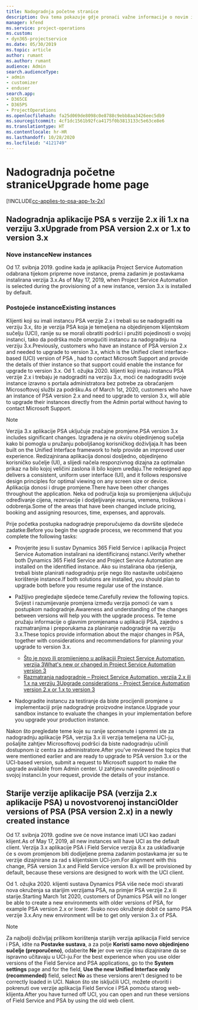 ```yaml
---
title: Nadogradnja početne stranice
description: Ova tema pokazuje gdje pronaći važne informacije o novim i promijenjenim značajkama u sustavu Dynamics 365 Project Service Automation i procesu nadogradnje na najnoviju verziju.
manager: kfend
ms.service: project-operations
ms.custom:
- dyn365-projectservice
ms.date: 05/30/2019
ms.topic: article
author: rumant
ms.author: rumant
audience: Admin
search.audienceType:
- admin
- customizer
- enduser
search.app:
- D365CE
- D365PS
- ProjectOperations
ms.openlocfilehash: fa25d069de8098c0e8788c9ebb8aa3426eec5db9
ms.sourcegitcommit: 4cf1dc1561b92fca4175f0b3813133c5e63ce8e6
ms.translationtype: HT
ms.contentlocale: hr-HR
ms.lasthandoff: 10/28/2020
ms.locfileid: "4121749"
---
```

# <a name="upgrade-home-page"></a><span data-ttu-id="b42ce-103">Nadogradnja početne stranice</span><span class="sxs-lookup"><span data-stu-id="b42ce-103">Upgrade home page</span></span>

[!INCLUDE[cc-applies-to-psa-app-1x-2x](../includes/cc-applies-to-psa-app-1x-2x.md)]

## <a name="upgrade-from-psa-version-2x-or-1x-to-version-3x"></a><span data-ttu-id="b42ce-104">Nadogradnja aplikacije PSA s verzije 2.x ili 1.x na verziju 3.x</span><span class="sxs-lookup"><span data-stu-id="b42ce-104">Upgrade from PSA version 2.x or 1.x to version 3.x</span></span>

### <a name="new-instances"></a><span data-ttu-id="b42ce-105">Nove instance</span><span class="sxs-lookup"><span data-stu-id="b42ce-105">New instances</span></span>

<span data-ttu-id="b42ce-106">Od 17. svibnja 2019. godine kada je aplikacija Project Service Automation odabrana tijekom pripreme nove instance, prema zadanim je postavkama instalirana verzija 3.x.</span><span class="sxs-lookup"><span data-stu-id="b42ce-106">As of May 17, 2019, when Project Service Automation is selected during the provisioning of a new instance, version 3.x is installed by default.</span></span>

### <a name="existing-instances"></a><span data-ttu-id="b42ce-107">Postojeće instance</span><span class="sxs-lookup"><span data-stu-id="b42ce-107">Existing instances</span></span>

<span data-ttu-id="b42ce-108">Klijenti koji su imali instancu PSA verzije 2.x i trebali su se nadograditi na verziju 3.x, što je verzija PSA koja je temeljena na objedinjenom klijentskom sučelju (UCI), ranije su se morali obratiti podršci i pružiti pojedinosti o svojoj instanci, tako da podrška može omogućiti instancu za nadogradnju na verziju 3.x.</span><span class="sxs-lookup"><span data-stu-id="b42ce-108">Previously, customers who have an instance of PSA version 2.x and needed to upgrade to version 3.x, which is the Unified client interface-based (UCI) version of PSA , had to contact Microsoft Support and provide the details of thier instance so that support could enable the instance for upgrade to version 3.x.</span></span> <span data-ttu-id="b42ce-109">Od 1. ožujka 2020. klijenti koji imaju instancu PSA verzije 2.x i trebaju je nadograditi na verziju 3.x, moći će nadograditi svoje instance izravno s portala administratora bez potrebe za obraćanjem Microsoftovoj službi za podršku.</span><span class="sxs-lookup"><span data-stu-id="b42ce-109">As of March 1st, 2020, customers who have an instance of PSA version 2.x and need to upgrade to version 3.x, will able to upgrade their instances directly from the Admin portal without having to contact Microsoft Support.</span></span>  

> [!NOTE]
> <span data-ttu-id="b42ce-110">Verzija 3.x aplikacije PSA uključuje značajne promjene.</span><span class="sxs-lookup"><span data-stu-id="b42ce-110">PSA version 3.x includes significant changes.</span></span> <span data-ttu-id="b42ce-111">Izgrađena je na okviru objedinjenog sučelja kako bi pomogla u pružanju poboljšanog korisničkog doživljaja.</span><span class="sxs-lookup"><span data-stu-id="b42ce-111">It has been built on the Unified Interface framework to help provide an improved user experience.</span></span> <span data-ttu-id="b42ce-112">Redizajnirana aplikacija donosi dosljedno, objedinjeno korisničko sučelje (UI), a slijedi načela responzivnog dizajna za optimalan prikaz na bilo kojoj veličini zaslona ili bilo kojem uređaju.</span><span class="sxs-lookup"><span data-stu-id="b42ce-112">The redesigned app delivers a consistent, uniform user interface (UI), and it follows responsive design principles for optimal viewing on any screen size or device.</span></span> <span data-ttu-id="b42ce-113">Aplikacija donosi i druge promjene.</span><span class="sxs-lookup"><span data-stu-id="b42ce-113">There have been other changes throughout the application.</span></span> <span data-ttu-id="b42ce-114">Neka od područja koja su promijenjena uključuju određivanje cijena, rezervacije i dodjeljivanje resursa, vremena, troškova i odobrenja.</span><span class="sxs-lookup"><span data-stu-id="b42ce-114">Some of the areas that have been changed include pricing, booking and assigning resources, time, expenses, and approvals.</span></span>

<span data-ttu-id="b42ce-115">Prije početka postupka nadogradnje preporučujemo da dovršite sljedeće zadatke:</span><span class="sxs-lookup"><span data-stu-id="b42ce-115">Before you begin the upgrade process, we recommend that you complete the following tasks:</span></span>

- <span data-ttu-id="b42ce-116">Provjerite jesu li sustav Dynamics 365 Field Service i aplikacija Project Service Automation instalirani na identificiranoj nstanci.</span><span class="sxs-lookup"><span data-stu-id="b42ce-116">Verify whether both Dynamics 365 Field Service and Project Service Automation are installed on the identified instance.</span></span> <span data-ttu-id="b42ce-117">Ako su instalirana oba rješenja, trebali biste planirati nadogradnju prije nego što nastavite uobičajeno korištenje instance.</span><span class="sxs-lookup"><span data-stu-id="b42ce-117">If both solutions are installed, you should plan to upgrade both before you resume regular use of the instance.</span></span>
- <span data-ttu-id="b42ce-118">Pažljivo pregledajte sljedeće teme.</span><span class="sxs-lookup"><span data-stu-id="b42ce-118">Carefully review the following topics.</span></span> <span data-ttu-id="b42ce-119">Svijest i razumijevanje promjena između verzija pomoći će vam s postupkom nadogradnje.</span><span class="sxs-lookup"><span data-stu-id="b42ce-119">Awareness and understanding of the changes between versions will help you with the upgrade process.</span></span> <span data-ttu-id="b42ce-120">Te teme pružaju informacije o glavnim promjenama u aplikaciji PSA, zajedno s razmatranjima i preporukama za planiranje nadogradnje na verziju 3.x.</span><span class="sxs-lookup"><span data-stu-id="b42ce-120">These topics provide information about the major changes in PSA, together with considerations and recommendations for planning your upgrade to version 3.x.</span></span>

    - [<span data-ttu-id="b42ce-121">Što je novo ili promijenjeno u aplikaciji Project Service Automation, verzija 3</span><span class="sxs-lookup"><span data-stu-id="b42ce-121">What's new or changed in Project Service Automation version 3</span></span>](whats-new-changed-v3.md)
    - [<span data-ttu-id="b42ce-122">Razmatranja nadogradnje – Project Service Automation, verzija 2.x ili 1.x na verziju 3</span><span class="sxs-lookup"><span data-stu-id="b42ce-122">Upgrade considerations - Project Service Automation version 2.x or 1.x to version 3</span></span>](upgrade-v3.md)

- <span data-ttu-id="b42ce-123">Nadogradite instancu za testiranje da biste procijenili promjene u implementaciji prije nadogradnje proizvodne instance.</span><span class="sxs-lookup"><span data-stu-id="b42ce-123">Upgrade your sandbox instance to evaluate the changes in your implementation before you upgrade your production instance.</span></span>

<span data-ttu-id="b42ce-124">Nakon što pregledate teme koje su ranije spomenute i spremni ste za nadogradnju aplikacije PSA, verzija 3.x ili verzija temeljena na UCI-ju, pošaljite zahtjev Microsoftovoj podršci da biste nadogradnju učinili dostupnom iz centra za administratore.</span><span class="sxs-lookup"><span data-stu-id="b42ce-124">After you've reviewed the topics that were mentioned earlier and are ready to upgrade to PSA version 3.x or the UCI-based version, submit a request to Microsoft support to make the upgrade available from Admin center.</span></span> <span data-ttu-id="b42ce-125">U zahtjevu navedite pojedinosti o svojoj instanci.</span><span class="sxs-lookup"><span data-stu-id="b42ce-125">In your request, provide the details of your instance.</span></span>

## <a name="older-versions-of-psa-psa-version-2x-in-a-newly-created-instance"></a><span data-ttu-id="b42ce-126">Starije verzije aplikacije PSA (verzija 2.x aplikacije PSA) u novostvorenoj instanci</span><span class="sxs-lookup"><span data-stu-id="b42ce-126">Older versions of PSA (PSA version 2.x) in a newly created instance</span></span>

<span data-ttu-id="b42ce-127">Od 17. svibnja 2019. godine sve će nove instance imati UCI kao zadani klijent.</span><span class="sxs-lookup"><span data-stu-id="b42ce-127">As of May 17, 2019, all new instances will have UCI as the default client.</span></span> <span data-ttu-id="b42ce-128">Verzija 3.x aplikacije PSA i Field Service verzija 8.x za usklađivanje će s ovom promjenom biti dodijeljene prema zadanim postavkama jer su te verzije dizajnirane za rad s klijentskim UCI-jom.</span><span class="sxs-lookup"><span data-stu-id="b42ce-128">For alignment with this change, PSA version 3.x and Field Service version 8.x will be provisioned by default, because these versions are designed to work with the UCI client.</span></span>

<span data-ttu-id="b42ce-129">Od 1. ožujka 2020. klijenti sustava Dynamics PSA više neće moći stvarati nova okruženja sa starijim verzijama PSA, na primjer PSA verzije 2.x ili starije.</span><span class="sxs-lookup"><span data-stu-id="b42ce-129">Starting March 1st 2020, customers of Dynamics PSA will no longer be able to create a new environments with older versions of PSA, for example PSA version 2.x or lower.</span></span> <span data-ttu-id="b42ce-130">Svako novo okruženje dobit će samo PSA verzije 3.x.</span><span class="sxs-lookup"><span data-stu-id="b42ce-130">Any new environment will be to get only version 3.x of PSA.</span></span>

> [!NOTE]
> <span data-ttu-id="b42ce-131">Za najbolji doživljaj prilikom korištenja starijih verzija aplikacija Field service i PSA, idite na **Postavke sustava**, a za polje **Koristi samo novo objedinjeno sučelje (preporučeno)**, odaberite **Ne** jer ove verzije nisu dizajnirane da se ispravno učitavaju u UCI-ju.</span><span class="sxs-lookup"><span data-stu-id="b42ce-131">For the best experience when you use older versions of the Field Service and PSA applications, go to the **System settings** page and for the field, **Use the new Unified Interface only (recommended)** field, select **No** as these versions aren't designed to be correctly loaded in UCI.</span></span> <span data-ttu-id="b42ce-132">Nakon što ste isključili UCI, možete otvoriti i pokrenuti ove verzije aplikacija Field Service i PSA pomoću starog web-klijenta.</span><span class="sxs-lookup"><span data-stu-id="b42ce-132">After you have turned off UCI, you can open and run these versions of Field Service and PSA by using the old web client.</span></span> 
